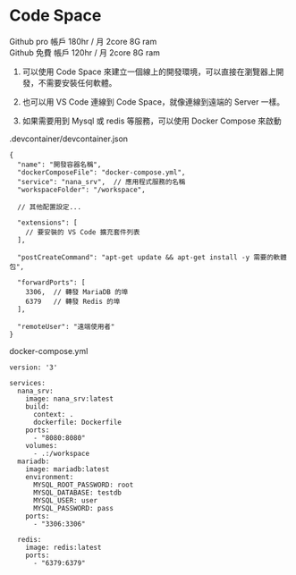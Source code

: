 # Code Space

Github pro 帳戶 180hr / 月  2core 8G ram   
Github 免費 帳戶 120hr / 月  2core 8G ram  

1. 可以使用 Code Space 來建立一個線上的開發環境，可以直接在瀏覽器上開發，不需要安裝任何軟體。
2. 也可以用 VS Code 連線到 Code Space，就像連線到遠端的 Server 一樣。

3. 如果需要用到 Mysql 或 redis 等服務，可以使用 Docker Compose 來啟動

.devcontainer/devcontainer.json
```
{
  "name": "開發容器名稱",
  "dockerComposeFile": "docker-compose.yml",
  "service": "nana_srv",  // 應用程式服務的名稱
  "workspaceFolder": "/workspace",
  
  // 其他配置設定...
  
  "extensions": [
    // 要安裝的 VS Code 擴充套件列表
  ],

  "postCreateCommand": "apt-get update && apt-get install -y 需要的軟體包",

  "forwardPorts": [
    3306,  // 轉發 MariaDB 的埠
    6379   // 轉發 Redis 的埠
  ],

  "remoteUser": "遠端使用者"
}

```

docker-compose.yml
```
version: '3'

services:
  nana_srv:
    image: nana_srv:latest
    build:
      context: .
      dockerfile: Dockerfile
    ports:
      - "8080:8080"
    volumes:
      - .:/workspace
  mariadb:
    image: mariadb:latest
    environment:
      MYSQL_ROOT_PASSWORD: root
      MYSQL_DATABASE: testdb
      MYSQL_USER: user
      MYSQL_PASSWORD: pass
    ports:
      - "3306:3306"

  redis:
    image: redis:latest
    ports:
      - "6379:6379"

```